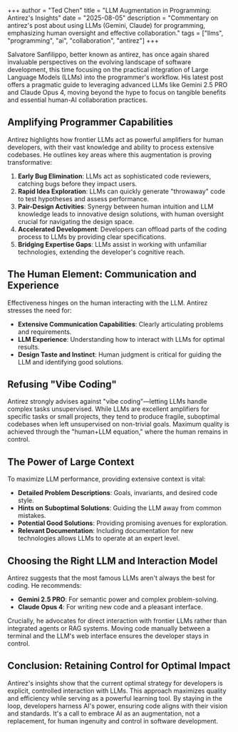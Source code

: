 +++
author = "Ted Chen"
title = "LLM Augmentation in Programming: Antirez's Insights"
date = "2025-08-05"
description = "Commentary on antirez's post about using LLMs (Gemini, Claude) for programming, emphasizing human oversight and effective collaboration."
tags = ["llms", "programming", "ai", "collaboration", "antirez"]
+++

Salvatore Sanfilippo, better known as antirez, has once again shared invaluable perspectives on the evolving landscape of software development, this time focusing on the practical integration of Large Language Models (LLMs) into the programmer's workflow. His latest post offers a pragmatic guide to leveraging advanced LLMs like Gemini 2.5 PRO and Claude Opus 4, moving beyond the hype to focus on tangible benefits and essential human-AI collaboration practices.

## Amplifying Programmer Capabilities

Antirez highlights how frontier LLMs act as powerful amplifiers for human developers, with their vast knowledge and ability to process extensive codebases. He outlines key areas where this augmentation is proving transformative:

1.  **Early Bug Elimination**: LLMs act as sophisticated code reviewers, catching bugs before they impact users.
2.  **Rapid Idea Exploration**: LLMs can quickly generate "throwaway" code to test hypotheses and assess performance.
3.  **Pair-Design Activities**: Synergy between human intuition and LLM knowledge leads to innovative design solutions, with human oversight crucial for navigating the design space.
4.  **Accelerated Development**: Developers can offload parts of the coding process to LLMs by providing clear specifications.
5.  **Bridging Expertise Gaps**: LLMs assist in working with unfamiliar technologies, extending the developer's cognitive reach.

## The Human Element: Communication and Experience

Effectiveness hinges on the human interacting with the LLM. Antirez stresses the need for:

*   **Extensive Communication Capabilities**: Clearly articulating problems and requirements.
*   **LLM Experience**: Understanding how to interact with LLMs for optimal results.
*   **Design Taste and Instinct**: Human judgment is critical for guiding the LLM and identifying good solutions.

## Refusing "Vibe Coding"

Antirez strongly advises against "vibe coding"—letting LLMs handle complex tasks unsupervised. While LLMs are excellent amplifiers for specific tasks or small projects, they tend to produce fragile, suboptimal codebases when left unsupervised on non-trivial goals. Maximum quality is achieved through the "human+LLM equation," where the human remains in control.

## The Power of Large Context

To maximize LLM performance, providing extensive context is vital:

*   **Detailed Problem Descriptions**: Goals, invariants, and desired code style.
*   **Hints on Suboptimal Solutions**: Guiding the LLM away from common mistakes.
*   **Potential Good Solutions**: Providing promising avenues for exploration.
*   **Relevant Documentation**: Including documentation for new technologies allows LLMs to operate at an expert level.

## Choosing the Right LLM and Interaction Model

Antirez suggests that the most famous LLMs aren't always the best for coding. He recommends:

*   **Gemini 2.5 PRO**: For semantic power and complex problem-solving.
*   **Claude Opus 4**: For writing new code and a pleasant interface.

Crucially, he advocates for direct interaction with frontier LLMs rather than integrated agents or RAG systems. Moving code manually between a terminal and the LLM's web interface ensures the developer stays in control.

## Conclusion: Retaining Control for Optimal Impact

Antirez's insights show that the current optimal strategy for developers is explicit, controlled interaction with LLMs. This approach maximizes quality and efficiency while serving as a powerful learning tool. By staying in the loop, developers harness AI's power, ensuring code aligns with their vision and standards. It's a call to embrace AI as an augmentation, not a replacement, for human ingenuity and control in software development.
